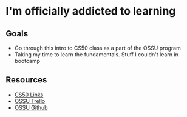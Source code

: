 # I'm officially addicted to learning

## Goals
- Go through this intro to CS50 class as a part of the OSSU program
- Taking my time to learn the fundamentals. Stuff I couldn't learn in bootcamp

## Resources
- [CS50 Links](https://cs50.harvard.edu/college/2019/fall/weeks/)
- [OSSU Trello](https://trello.com/b/S4rxUL09/ossu-computer-science-curriculum-v8)
- [OSSU Github](https://github.com/ossu/computer-science)